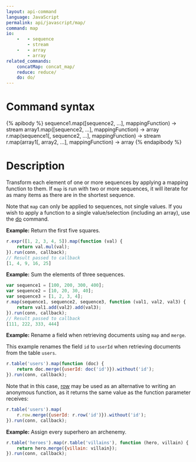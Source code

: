 ```yaml
---
layout: api-command
language: JavaScript
permalink: api/javascript/map/
command: map
io:
    -   - sequence
        - stream
    -   - array
        - array
related_commands:
    concatMap: concat_map/
    reduce: reduce/
    do: do/
---
```


# Command syntax #

{% apibody %}
sequence1.map([sequence2, ...], mappingFunction) &rarr; stream
array1.map([sequence2, ...], mappingFunction) &rarr; array
r.map(sequence1[, sequence2, ...], mappingFunction) &rarr; stream
r.map(array1[, array2, ...], mappingFunction) &rarr; array
{% endapibody %}

# Description #

Transform each element of one or more sequences by applying a mapping function to them. If `map` is run with two or more sequences, it will iterate for as many items as there are in the shortest sequence.

Note that `map` can only be applied to sequences, not single values. If you wish to apply a function to a single value/selection (including an array), use the [do](/api/javascript/do) command.

__Example:__ Return the first five squares.

```js
r.expr([1, 2, 3, 4, 5]).map(function (val) {
    return val.mul(val);
}).run(conn, callback);
// Result passed to callback
[1, 4, 9, 16, 25]
```

__Example:__ Sum the elements of three sequences.

```js
var sequence1 = [100, 200, 300, 400];
var sequence2 = [10, 20, 30, 40];
var sequence3 = [1, 2, 3, 4];
r.map(sequence1, sequence2, sequence3, function (val1, val2, val3) {
    return val1.add(val2).add(val3);
}).run(conn, callback);
// Result passed to callback
[111, 222, 333, 444]
```

__Example:__ Rename a field when retrieving documents using `map` and `merge`.

This example renames the field `id` to `userId` when retrieving documents from the table `users`.

```js
r.table('users').map(function (doc) {
    return doc.merge({userId: doc('id')}).without('id');
}).run(conn, callback);
```

Note that in this case, [row](/api/javascript/row) may be used as an alternative to writing an anonymous function, as it returns the same value as the function parameter receives:

```js
r.table('users').map(
    r.row.merge({userId: r.row('id')}).without('id');
}).run(conn, callback);
```


__Example:__ Assign every superhero an archenemy.

```js
r.table('heroes').map(r.table('villains'), function (hero, villain) {
    return hero.merge({villain: villain});
}).run(conn, callback);
```
